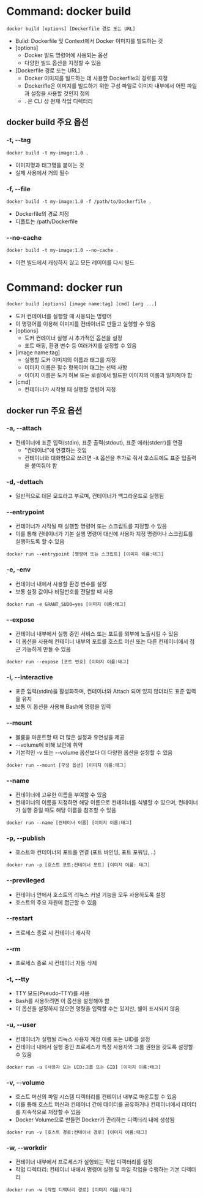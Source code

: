 # Command: docker build

```docker
docker build [options] [Dockerfile 경로 또는 URL]
```

- Bulid: Dockerfile 및 Context에서 Docker 이미지를 빌드하는 것
- [options]
	- Docker 빌드 명령어에 사용되는 옵션
	- 다양한 빌드 옵션을 지정할 수 있음
- [Dockerfile 경로 또는 URL]
	- Docker 이미지를 빌드하는 데 사용할 Dockerfile의 경로를 지정
	- Dockerifle은 이미지를 빌드하기 위한 구성 파일로 이미지 내부에서 어떤 파일과 설정을 사용할 것인지 정의
	- . 은 CLI 상 현재 작업 디렉터리

## docker build 주요 옵션

### -t, --tag

```docker
docker build -t my-image:1.0 .
```

- 이미지명과 태그명을 붙이는 것
- 실제 사용에서 거의 필수
### -f, --file

```docker
docker build -t my-image:1.0 -f /path/to/Dockerfile .
```

- Dockerfile의 경로 지정
- 디폴트는 /path/Dockerfile

### --no-cache

```docker
docker build -t my-image:1.0 --no-cache .
```

- 이전 빌드에서 캐싱하지 않고 모든 레이어를 다시 빌드

# Command: docker run

```docker
docker build [options] [image name:tag] [cmd] [arg ...]
```

- 도커 컨테이너를 실행할 때 사용되는 명령어
- 이 명령어를 이용해 이미지를 컨테이너로 만들고 실행할 수 있음
- [options]
	- 도커 컨테이너 실행 시 추가적인 옵션을 설정
	- 포트 매핑, 환경 변수 등 여러가지를 설정할 수 있음
- [image name:tag]
	- 실행할 도커 이미지의 이름과 태그를 지정
	- 이미지 이름은 필수 항목이며 태그는 선택 사항
	- 이미지 이름은 도커 허브 또는 로컬에서 빌드한 이미지의 이름과 일치해야 함
- [cmd]
	- 컨테이너가 시작될 때 실행할 명령어 지정

## docker run 주요 옵션

### -a, --attach

- 컨테이너에 표준 입력(stdin), 표준 출력(stdout), 표준 에러(stderr)를 연결
	- "컨테이너"에 연결하는 것임
	- 컨테이너와 대화형으로 쓰려면 -it 옵션을 추가로 줘서 호스트에도 표준 입출력을 붙여줘야 함

### -d, -dettach

- 일반적으로 데몬 모드라고 부르며, 컨테이너가 백그라운드로 실행됨

### --entrypoint

- 컨테이너가 시작될 때 실행할 명령어 또는 스크립트를 지정할 수 있음
- 이를 통해 컨테이너가 기본 실행 명령어 대신에 사용자 지정 명령어나 스크립트를 실행하도록 할 수 있음

```docker
docker run --entrypoint [명령어 또는 스크립트] [이미지 이름:태그]
```

### -e, -env

- 컨테이너 내에서 사용할 환경 변수를 설정
- 보통 설정 값이나 비밀번호를 전달할 때 사용

```docker
docker run -e GRANT_SUDO=yes [이미지 이름:태그]
```

### --expose

- 컨테이너 내부에서 실행 중인 서비스 또는 포트를 외부에 노출시킬 수 있음
- 이 옵션을 사용해 컨테이너 내부의 포트를 호스트 머신 또는 다른 컨테이너에서 접근 가능하게 만들 수 있음

```docker
docker run --expose [포트 번호] [이미지 이름:태그]
```

### -i, --interactive

- 표준 입력(stdin)을 활성화하며, 컨테이너와 Attach 되어 있지 않더라도 표준 입력을 유지
- 보통 이 옵션을 사용해 Bash에 명령을 입력

### --mount

- 볼륨을 마운트할 때 더 많은 설정과 유연성을 제공
- --volume에 비해 보안에 취약
- 기본적인 -v 또는 --volume 옵션보다 더 다양한 옵션을 설정할 수 있음

```docker
docker run --mount [구성 옵션] [이미지 이름:태그]
```

### --name

- 컨테이너에 고유한 이름을 부여할 수 있음
- 컨테이너의 이름을 지정하면 해당 이름으로 컨테이너를 식별할 수 있으며, 컨테이너가 실행 중일 때도 해당 이름을 참조할 수 있음

```docker
docker run --name [컨테이너 이름] [이미지 이름:태그]
```

### -p, --publish

- 호스트와 컨테이너의 포트를 연결 (포트 바인딩, 포트 포워딩, ..)

```docker
docker run -p [호스트 포트:컨테이너 포트] [이미지 이름: 태그]
```

### --previleged

- 컨테이너 안에서 호스트의 리눅스 커널 기능을 모두 사용하도록 설정
- 호스트의 주요 자원에 접근할 수 있음

### --restart

- 프로세스 종료 시 컨테이너 재시작
### --rm

- 프로세스 종료 시 컨테이너 자동 삭제

### -t, --tty

- TTY 모드(Pseudo-TTY)를 사용
- Bash를 사용하려면 이 옵션을 설정해야 함
- 이 옵션을 설정하지 않으면 명령을 입력할 수는 있지만, 쉘이 표시되지 않음

### -u, --user

- 컨테이너가 실행될 리눅스 사용자 계정 이름 또는 UID를 설정
- 컨테이너 내에서 실행 중인 프로세스가 특정 사용자와 그룹 권한을 갖도록 설정할 수 있음

```docker
docker run -u [사용자 또는 UID:그룹 또는 GID] [이미지 이름:태그]
```

### -v, --volume

- 호스트 머신의 파일 시스템 디렉터리를 컨테이너 내부로 마운트할 수 있음
- 이를 통해 호스트 머신과 컨테이너 간에 데이터를 공유하거나 컨테이너에서 데이터를 지속적으로 저장할 수 있음
- Docker Volume으로 만들면 Docker가 관리하는 디렉터리 내에 생성됨

```docker
docker run -v [호스트 경로:컨테이너 경로] [이미지 이름:태그]
```

### -w, --workdir

- 컨테이너 내부에서 프로세스가 실행되는 작업 디렉터리를 설정
- 작업 디렉터리: 컨테이너 내에서 명령어 실행 및 파일 작업을 수행하는 기본 디렉터리

```docker
docker run -w [작업 디렉터리 경로] [이미지 이름:태그]
```
